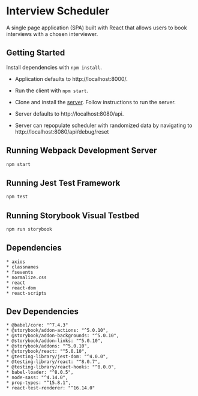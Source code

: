 # Interview Scheduler

A single page application (SPA) built with React that allows users to book interviews with a chosen interviewer. 

## Getting Started

Install dependencies with `npm install`.


* Application defaults to http://localhost:8000/.
* Run the client with `npm start`.

* Clone and install the [server](https://github.com/lighthouse-labs/scheduler-api). Follow instructions to run the server.
* Server defaults to http://localhost:8080/api. 
* Server can repopulate scheduler with randomized data by navigating to http://localhost:8080/api/debug/reset



## Running Webpack Development Server

```sh
npm start
```

## Running Jest Test Framework

```sh
npm test
```

## Running Storybook Visual Testbed

```sh
npm run storybook
```
## Dependencies

    * axios
    * classnames
    * fsevents
    * normalize.css
    * react
    * react-dom
    * react-scripts
    
## Dev Dependencies

    * @babel/core: "^7.4.3"
    * @storybook/addon-actions: "^5.0.10",
    * @storybook/addon-backgrounds: "^5.0.10",
    * @storybook/addon-links: "^5.0.10",
    * @storybook/addons: "^5.0.10",
    * @storybook/react: "^5.0.10",
    * @testing-library/jest-dom: "^4.0.0",
    * @testing-library/react: "^8.0.7",
    * @testing-library/react-hooks: "^8.0.0",
    * babel-loader: "^8.0.5",
    * node-sass: "^4.14.0",
    * prop-types: "^15.8.1",
    * react-test-renderer: "^16.14.0"
